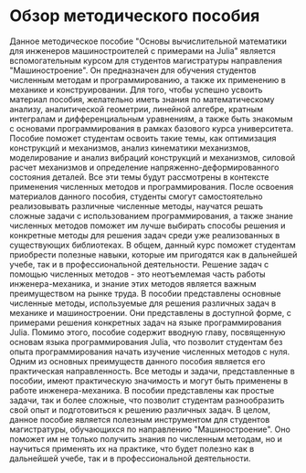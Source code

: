 # Обзор методического пособия
Данное методическое пособие "Основы вычислительной математики для инженеров машиностроителей с примерами на Julia" является вспомогательным курсом для студентов магистратуры направления "Машиностроение". Он предназначен для обучения студентов численным методам и программированию, а также их применению в механике и конструировании.
Для того, чтобы успешно усвоить материал пособия, желательно иметь знания по математическому анализу, аналитической геометрии, линейной алгебре, кратным интегралам и дифференциальным уравнениям, а также быть знакомым с основами программирования в рамках базового курса университета.
Пособие поможет студентам освоить такие темы, как оптимизация конструкций и механизмов, анализ кинематики механизмов, моделирование и анализ вибраций конструкций и механизмов, силовой расчет механизмов и определение напряженно-деформированного состояния деталей. Все эти темы будут рассмотрены в контексте применения численных методов и программирования.
После освоения материалов данного пособия, студенты смогут самостоятельно реализовывать различные численные методы, научатся решать сложные задачи с использованием программирования, а также знание численных методов поможет им лучше выбирать способы решения и конкретные методы для решения задач среди уже реализованных в существующих библиотеках. В общем, данный курс поможет студентам приобрести полезные навыки, которые им пригодятся как в дальнейшей учебе, так и в профессиональной деятельности. Решение задач с помощью численных методов - это неотъемлемая часть работы инженера-механика, и знание этих методов является важным преимуществом на рынке труда.
В пособии представлены основные численные методы, используемые для решения различных задач в механике и машиностроении. Они представлены в доступной форме, с примерами решения конкретных задач на языке программирования Julia. Помимо этого, пособие содержит вводную главу, посвященную основам языка программирования Julia, что позволит студентам без опыта программирования начать изучение численных методов с нуля.
Одним из основных преимуществ данного пособия является его практическая направленность. Все методы и задачи, представленные в пособии, имеют практическую значимость и могут быть применены в работе инженера-механика. В пособии представлены как простые задачи, так и более сложные, что позволит студентам разнообразить свой опыт и подготовиться к решению различных задач.
В целом, данное пособие является полезным инструментом для студентов магистратуры, обучающихся по направлению "Машиностроение". Оно поможет им не только получить знания по численным методам, но и научиться применять их на практике, что будет полезно как в дальнейшей учебе, так и в профессиональной деятельности.
